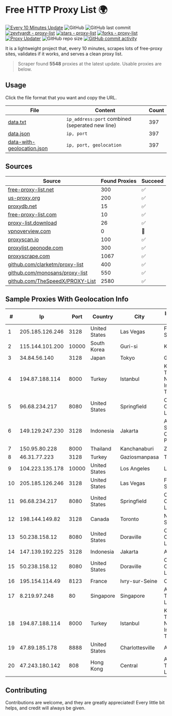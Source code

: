 
# Free HTTP Proxy List 🌍

[![Every 10 Minutes Update](https://github.com/mertguvencli/http-proxy-list/actions/workflows/main.yml/badge.svg?branch=main)](https://github.com/mertguvencli/http-proxy-list/actions/workflows/main.yml)
![GitHub](https://img.shields.io/github/license/mertguvencli/http-proxy-list)
![GitHub last commit](https://img.shields.io/github/last-commit/mertguvencli/http-proxy-list)
[![zevtyardt - proxy-list](https://img.shields.io/static/v1?label=zevtyardt&message=proxy-list&color=blue&logo=github)](https://github.com/zevtyardt/proxy-list "Go to GitHub repo")
[![stars - proxy-list](https://img.shields.io/github/stars/zevtyardt/proxy-list?style=social)](https://github.com/zevtyardt/proxy-list)
[![forks - proxy-list](https://img.shields.io/github/forks/zevtyardt/proxy-list?style=social)](https://github.com/zevtyardt/proxy-list)
[![Proxy Updater](https://github.com/zevtyardt/proxy-list/workflows/Proxy%20Updater/badge.svg)](https://github.com/zevtyardt/proxy-list/actions?query=workflow:"Proxy+Updater")
![GitHub repo size](https://img.shields.io/github/repo-size/zevtyardt/proxy-list)
[![GitHub commit activity](https://img.shields.io/github/commit-activity/m/zevtyardt/proxy-list?logo=commits)](https://github.com/zevtyardt/proxy-list/commits/main)

It is a lightweight project that, every 10 minutes, scrapes lots of free-proxy sites, validates if it works, and serves a clean proxy list.

> Scraper found **5548** proxies at the latest update. Usable proxies are below.

## Usage

Click the file format that you want and copy the URL.

|File|Content|Count|
|----|-------|-----|
|[data.txt](https://raw.githubusercontent.com/mertguvencli/http-proxy-list/main/proxy-list/data.txt)|`ip_address:port` combined (seperated new line)|397|
|[data.json](https://raw.githubusercontent.com/mertguvencli/http-proxy-list/main/proxy-list/data.json)|`ip, port`|397|
|[data-with-geolocation.json](https://raw.githubusercontent.com/mertguvencli/http-proxy-list/main/proxy-list/data-with-geolocation.json)|`ip, port, geolocation`|397|

## Sources

|Source|Found Proxies|Succeed|
|------|-------------|-------|
|[free-proxy-list.net](https://free-proxy-list.net)|300|✅|
|[us-proxy.org](https://www.us-proxy.org)|200|✅|
|[proxydb.net](http://proxydb.net)|15|✅|
|[free-proxy-list.com](https://free-proxy-list.com/?page=&port=&type%5B%5D=http&type%5B%5D=https&up_time=0&search=Search)|10|✅|
|[proxy-list.download](https://www.proxy-list.download/HTTP)|26|✅|
|[vpnoverview.com](https://vpnoverview.com/privacy/anonymous-browsing/free-proxy-servers)|0|🚫|
|[proxyscan.io](https://www.proxyscan.io)|100|✅|
|[proxylist.geonode.com](https://proxylist.geonode.com/api/proxy-list?limit=300&page=1&sort_by=lastChecked&sort_type=desc&protocols=http,https)|300|✅|
|[proxyscrape.com](https://api.proxyscrape.com/v2/?request=displayproxies&protocol=http&timeout=10000&country=all&ssl=all&anonymity=all)|1067|✅|
|[github.com/clarketm/proxy-list](https://raw.githubusercontent.com/clarketm/proxy-list/master/proxy-list-raw.txt)|400|✅|
|[github.com/monosans/proxy-list](https://raw.githubusercontent.com/monosans/proxy-list/main/proxies/http.txt)|550|✅|
|[github.com/TheSpeedX/PROXY-List](https://raw.githubusercontent.com/TheSpeedX/PROXY-List/master/http.txt)|2580|✅|


## Sample Proxies With Geolocation Info

|#|Ip|Port|Country|City|Internet Service Provider|
|-|--|----|-------|----|-------------------------|
|1|205.185.126.246|3128|United States|Las Vegas|FranTech Solutions|
|2|115.144.101.200|10000|South Korea|Guri-si|Korea Telecom|
|3|34.84.56.140|3128|Japan|Tokyo|Google LLC|
|4|194.87.188.114|8000|Turkey|Istanbul|Kadir Huseyin Tezcan Nosspeed Internet Teknolojileri|
|5|96.68.234.217|8080|United States|Springfield|Comcast Cable Communications, LLC|
|6|149.129.247.230|3128|Indonesia|Jakarta|Alibaba.com Singapore E-Commerce Private Limited|
|7|150.95.80.228|8000|Thailand|Kanchanaburi|ZCOM|
|8|46.31.77.223|3128|Turkey|Gaziosmanpasa|Talha Bogaz|
|9|104.223.135.178|10000|United States|Los Angeles|LayerHost|
|10|205.185.126.246|3128|United States|Las Vegas|FranTech Solutions|
|11|96.68.234.217|8080|United States|Springfield|Comcast Cable Communications, LLC|
|12|198.144.149.82|3128|Canada|Toronto|Netminders Server Hosting|
|13|50.238.158.12|8080|United States|Doraville|Comcast Cable Communications, LLC|
|14|147.139.192.225|3128|Indonesia|Jakarta|Alibaba.com LLC|
|15|50.238.158.12|8080|United States|Doraville|Comcast Cable Communications, LLC|
|16|195.154.114.49|8123|France|Ivry-sur-Seine|Online S.A.S.|
|17|8.219.97.248|80|Singapore|Singapore|Alibaba (US) Technology Co., Ltd.|
|18|194.87.188.114|8000|Turkey|Istanbul|Kadir Huseyin Tezcan Nosspeed Internet Teknolojileri|
|19|47.89.185.178|8888|United States|Charlottesville|Alibaba.com LLC|
|20|47.243.180.142|808|Hong Kong|Central|Alibaba (US) Technology Co., Ltd.|



## Contributing

Contributions are welcome, and they are greatly appreciated! Every
little bit helps, and credit will always be given.

